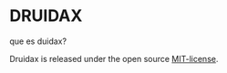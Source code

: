 # DRUIDAX

que es duidax?

Druidax is released under the open source [MIT-license](http://opensource.org/licenses/mit-license.php).

